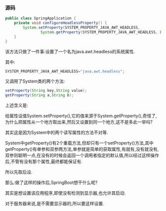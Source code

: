 ### 源码

```java
public class SpringApplication {
	private void configureHeadlessProperty() {
		System.setProperty(SYSTEM_PROPERTY_JAVA_AWT_HEADLESS,
				System.getProperty(SYSTEM_PROPERTY_JAVA_AWT_HEADLESS, Boolean.toString(this.headless)));
	}
}
```

该方法只做了一件事:设置了一个名为java.awt.headless的系统属性.

其中:
```java
SYSTEM_PROPERTY_JAVA_AWT_HEADLESS="java.awt.headless";
```

又调用了System类的两个方法:

```java
setProperty(String key,String value);
getProperty(String a,String b);
```

上述含义是:

给属性设值System.setProperty(),它的值来源于System.getProperty(),奇怪了,为什么把属性从一个地方取出来,然后又设置到同一个地方,这不是多此一举吗?

其实这是因为System中的两个读写属性的方法不对等.

System中getProperty()有2个重载方法,但却只有一个setProperty()方法,其中getProperty()有单参和双参两方法,单参就是简单的获取属性,有就有,没有就没有,双参则聪明一点,在没有的时候会返回一个调用者指定的默认值,所以经过这样操作后,不管有没有那个属性,最终都能保证有.

所以先取后设.

那么:做了这样的操作后,SpringBoot想干什么呢?

其实是想设置该应用程序,即使没有检测到显示器,也允许其启动.

对于服务器来说,是不需要显示器的,所以要这样设置.